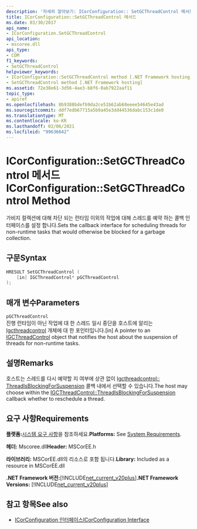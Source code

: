 ```yaml
---
description: '자세히 알아보기: ICorConfiguration:: SetGCThreadControl 메서드'
title: ICorConfiguration::SetGCThreadControl 메서드
ms.date: 03/30/2017
api_name:
- ICorConfiguration.SetGCThreadControl
api_location:
- mscoree.dll
api_type:
- COM
f1_keywords:
- SetGCThreadControl
helpviewer_keywords:
- ICorConfiguration::SetGCThreadControl method [.NET Framework hosting]
- SetGCThreadControl method [.NET Framework hosting]
ms.assetid: 72e38e61-3d56-4ae3-b8f6-0ab7922aaf11
topic_type:
- apiref
ms.openlocfilehash: 8b9388bdefb9da2ce51b62ab68eeee54645e43ad
ms.sourcegitcommit: ddf7edb67715a5b9a45e3dd44536dabc153c1de0
ms.translationtype: MT
ms.contentlocale: ko-KR
ms.lasthandoff: 02/06/2021
ms.locfileid: "99636642"
---
```

# <a name="icorconfigurationsetgcthreadcontrol-method"></a><span data-ttu-id="6fe98-103">ICorConfiguration::SetGCThreadControl 메서드</span><span class="sxs-lookup"><span data-stu-id="6fe98-103">ICorConfiguration::SetGCThreadControl Method</span></span>

<span data-ttu-id="6fe98-104">가비지 컬렉션에 대해 차단 되는 런타임 이외의 작업에 대해 스레드를 예약 하는 콜백 인터페이스를 설정 합니다.</span><span class="sxs-lookup"><span data-stu-id="6fe98-104">Sets the callback interface for scheduling threads for non-runtime tasks that would otherwise be blocked for a garbage collection.</span></span>  
  
## <a name="syntax"></a><span data-ttu-id="6fe98-105">구문</span><span class="sxs-lookup"><span data-stu-id="6fe98-105">Syntax</span></span>  
  
```cpp  
HRESULT SetGCThreadControl (  
    [in] IGCThreadControl* pGCThreadControl  
);  
```  
  
## <a name="parameters"></a><span data-ttu-id="6fe98-106">매개 변수</span><span class="sxs-lookup"><span data-stu-id="6fe98-106">Parameters</span></span>  

 `pGCThreadControl`  
 <span data-ttu-id="6fe98-107">진행 런타임이 아닌 작업에 대 한 스레드 일시 중단을 호스트에 알리는 [Igcthreadcontrol](igcthreadcontrol-interface.md) 개체에 대 한 포인터입니다.</span><span class="sxs-lookup"><span data-stu-id="6fe98-107">[in] A pointer to an [IGCThreadControl](igcthreadcontrol-interface.md) object that notifies the host about the suspension of threads for non-runtime tasks.</span></span>  
  
## <a name="remarks"></a><span data-ttu-id="6fe98-108">설명</span><span class="sxs-lookup"><span data-stu-id="6fe98-108">Remarks</span></span>  

 <span data-ttu-id="6fe98-109">호스트는 스레드를 다시 예약할 지 여부에 상관 없이 [Igcthreadcontrol:: ThreadIsBlockingForSuspension](igcthreadcontrol-threadisblockingforsuspension-method.md) 콜백 내에서 선택할 수 있습니다.</span><span class="sxs-lookup"><span data-stu-id="6fe98-109">The host may choose within the [IGCThreadControl::ThreadIsBlockingForSuspension](igcthreadcontrol-threadisblockingforsuspension-method.md) callback whether to reschedule a thread.</span></span>  
  
## <a name="requirements"></a><span data-ttu-id="6fe98-110">요구 사항</span><span class="sxs-lookup"><span data-stu-id="6fe98-110">Requirements</span></span>  

 <span data-ttu-id="6fe98-111">**플랫폼:**[시스템 요구 사항](../../get-started/system-requirements.md)을 참조하세요.</span><span class="sxs-lookup"><span data-stu-id="6fe98-111">**Platforms:** See [System Requirements](../../get-started/system-requirements.md).</span></span>  
  
 <span data-ttu-id="6fe98-112">**헤더:** Mscoree.dll</span><span class="sxs-lookup"><span data-stu-id="6fe98-112">**Header:** MSCorEE.h</span></span>  
  
 <span data-ttu-id="6fe98-113">**라이브러리:** MSCorEE.dll의 리소스로 포함 됩니다.</span><span class="sxs-lookup"><span data-stu-id="6fe98-113">**Library:** Included as a resource in MSCorEE.dll</span></span>  
  
 <span data-ttu-id="6fe98-114">**.NET Framework 버전:**[!INCLUDE[net_current_v20plus](../../../../includes/net-current-v20plus-md.md)]</span><span class="sxs-lookup"><span data-stu-id="6fe98-114">**.NET Framework Versions:** [!INCLUDE[net_current_v20plus](../../../../includes/net-current-v20plus-md.md)]</span></span>  
  
## <a name="see-also"></a><span data-ttu-id="6fe98-115">참고 항목</span><span class="sxs-lookup"><span data-stu-id="6fe98-115">See also</span></span>

- [<span data-ttu-id="6fe98-116">ICorConfiguration 인터페이스</span><span class="sxs-lookup"><span data-stu-id="6fe98-116">ICorConfiguration Interface</span></span>](icorconfiguration-interface.md)
